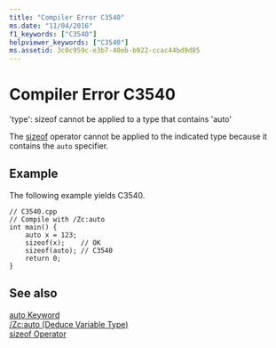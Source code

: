 ```yaml
---
title: "Compiler Error C3540"
ms.date: "11/04/2016"
f1_keywords: ["C3540"]
helpviewer_keywords: ["C3540"]
ms.assetid: 3c0c959c-e3b7-40eb-b922-ccac44bd9d85
---
```

# Compiler Error C3540

'type': sizeof cannot be applied to a type that contains 'auto'

The [sizeof](../../cpp/sizeof-operator.md) operator cannot be applied to the indicated type because it contains the `auto` specifier.

## Example

The following example yields C3540.

```
// C3540.cpp
// Compile with /Zc:auto
int main() {
    auto x = 123;
    sizeof(x);    // OK
    sizeof(auto); // C3540
    return 0;
}
```

## See also

[auto Keyword](../../cpp/auto-keyword.md)<br/>
[/Zc:auto (Deduce Variable Type)](../../build/reference/zc-auto-deduce-variable-type.md)<br/>
[sizeof Operator](../../cpp/sizeof-operator.md)
